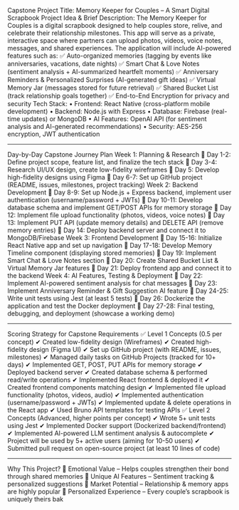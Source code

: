 Capstone Project Title:
Memory Keeper for Couples – A Smart Digital Scrapbook
Project Idea & Brief Description:
The Memory Keeper for Couples is a digital scrapbook designed to help couples store, relive, and celebrate their relationship milestones. This app will serve as a private, interactive space where partners can upload photos, videos, voice notes, messages, and shared experiences.
The application will include AI-powered features such as:
✅ Auto-organized memories (tagging by events like anniversaries, vacations, date nights)
✅ Smart Chat & Love Notes (sentiment analysis + AI-summarized heartfelt moments)
✅ Anniversary Reminders & Personalized Surprises (AI-generated gift ideas)
✅ Virtual Memory Jar (messages stored for future retrieval)
✅ Shared Bucket List (track relationship goals together)
✅ End-to-End Encryption for privacy and security
Tech Stack:
•	Frontend: React Native (cross-platform mobile development)
•	Backend: Node.js with Express
•	Database: Firebase (real-time updates) or MongoDB
•	AI Features: OpenAI API (for sentiment analysis and AI-generated recommendations)
•	Security: AES-256 encryption, JWT authentication
________________________________________
Day-by-Day Capstone Journey Plan
Week 1: Planning & Research
📌 Day 1-2: Define project scope, feature list, and finalize the tech stack
📌 Day 3-4: Research UI/UX design, create low-fidelity wireframes
📌 Day 5: Develop high-fidelity designs using Figma
📌 Day 6-7: Set up GitHub project (README, issues, milestones, project tracking)
Week 2: Backend Development
📌 Day 8-9: Set up Node.js + Express backend, implement user authentication (username/password + JWTs)
📌 Day 10-11: Develop database schema and implement GET/POST APIs for memory storage
📌 Day 12: Implement file upload functionality (photos, videos, voice notes)
📌 Day 13: Implement PUT API (update memory details) and DELETE API (remove memory entries)
📌 Day 14: Deploy backend server and connect it to MongoDB/Firebase
Week 3: Frontend Development
📌 Day 15-16: Initialize React Native app and set up navigation
📌 Day 17-18: Develop Memory Timeline component (displaying stored memories)
📌 Day 19: Implement Smart Chat & Love Notes section
📌 Day 20: Create Shared Bucket List & Virtual Memory Jar features
📌 Day 21: Deploy frontend app and connect it to the backend
Week 4: AI Features, Testing & Deployment
📌 Day 22: Implement AI-powered sentiment analysis for chat messages
📌 Day 23: Implement Anniversary Reminder & Gift Suggestion AI feature
📌 Day 24-25: Write unit tests using Jest (at least 5 tests)
📌 Day 26: Dockerize the application and test the Docker deployment
📌 Day 27-28: Final testing, debugging, and deployment (showcase a working demo)
________________________________________
Scoring Strategy for Capstone Requirements
✅ Level 1 Concepts (0.5 per concept)
✔ Created low-fidelity design (Wireframes)
✔ Created high-fidelity design (Figma UI)
✔ Set up GitHub project (with README, issues, milestones)
✔ Managed daily tasks on GitHub Projects (tracked for 10+ days)
✔ Implemented GET, POST, PUT APIs for memory storage
✔ Deployed backend server
✔ Created database schema & performed read/write operations
✔ Implemented React frontend & deployed it
✔ Created frontend components matching design
✔ Implemented file upload functionality (photos, videos, audio)
✔ Implemented authentication (username/password + JWTs)
✔ Implemented update & delete operations in the React app
✔ Used Bruno API templates for testing APIs
✅ Level 2 Concepts (Advanced, higher points per concept)
✔ Wrote 5+ unit tests using Jest
✔ Implemented Docker support (Dockerized backend/frontend)
✔ Implemented AI-powered LLM sentiment analysis & autocomplete
✔ Project will be used by 5+ active users (aiming for 10-50 users)
✔ Submitted pull request on open-source project (at least 10 lines of code)
________________________________________
Why This Project?
💖 Emotional Value – Helps couples strengthen their bond through shared memories
🤖 Unique AI Features – Sentiment tracking & personalized suggestions
🚀 Market Potential – Relationship & memory apps are highly popular
🎨 Personalized Experience – Every couple’s scrapbook is uniquely theirs
bak
